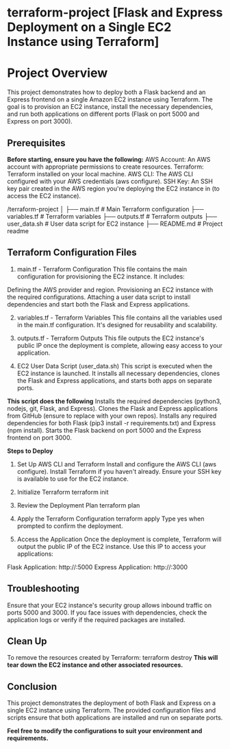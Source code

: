 # terraform-project [Flask and Express Deployment on a Single EC2 Instance using Terraform]

# Project Overview
This project demonstrates how to deploy both a Flask backend and an Express frontend on a single Amazon EC2 instance using Terraform. The goal is to provision an EC2 instance, install the necessary dependencies, and run both applications on different ports (Flask on port 5000 and Express on port 3000).

## Prerequisites
**Before starting, ensure you have the following:**
    AWS Account: An AWS account with appropriate permissions to create resources.
    Terraform: Terraform installed on your local machine.
    AWS CLI: The AWS CLI configured with your AWS credentials (aws configure).
    SSH Key: An SSH key pair created in the AWS region you're deploying the EC2 instance in (to access the EC2 instance).

/terraform-project
│
├── main.tf            # Main Terraform configuration
├── variables.tf       # Terraform variables
├── outputs.tf         # Terraform outputs
├── user_data.sh       # User data script for EC2 instance
├── README.md          # Project readme

## Terraform Configuration Files

1. main.tf - Terraform Configuration
This file contains the main configuration for provisioning the EC2 instance. It includes:

Defining the AWS provider and region.
Provisioning an EC2 instance with the required configurations.
Attaching a user data script to install dependencies and start both the Flask and Express applications.

2. variables.tf - Terraform Variables
This file contains all the variables used in the main.tf configuration. It's designed for reusability and scalability.

3. outputs.tf - Terraform Outputs
This file outputs the EC2 instance's public IP once the deployment is complete, allowing easy access to your application.

4. EC2 User Data Script (user_data.sh)
This script is executed when the EC2 instance is launched. It installs all necessary dependencies, clones the Flask and Express applications, and starts both apps on separate ports.

**This script does the following**
    Installs the required dependencies (python3, nodejs, git, Flask, and Express).
    Clones the Flask and Express applications from GitHub (ensure to replace with your own repos).
    Installs any required dependencies for both Flask (pip3 install -r requirements.txt) and Express (npm install).
    Starts the Flask backend on port 5000 and the Express frontend on port 3000.

**Steps to Deploy**
1. Set Up AWS CLI and Terraform
    Install and configure the AWS CLI (aws configure).
    Install Terraform if you haven't already.
    Ensure your SSH key is available to use for the EC2 instance.
     
2. Initialize Terraform
    terraform init

3. Review the Deployment Plan
    terraform plan

4. Apply the Terraform Configuration
    terraform apply
Type yes when prompted to confirm the deployment.
    
5. Access the Application
Once the deployment is complete, Terraform will output the public IP of the EC2 instance. Use this IP to access your applications:

Flask Application: http://<instance-public-ip>:5000
Express Application: http://<instance-public-ip>:3000

## Troubleshooting
Ensure that your EC2 instance's security group allows inbound traffic on ports 5000 and 3000.
If you face issues with dependencies, check the application logs or verify if the required packages are installed.

## Clean Up
To remove the resources created by Terraform:
terraform destroy
**This will tear down the EC2 instance and other associated resources.**

## Conclusion
This project demonstrates the deployment of both Flask and Express on a single EC2 instance using Terraform. The provided configuration files and scripts ensure that both applications are installed and run on separate ports.

**Feel free to modify the configurations to suit your environment and requirements.**